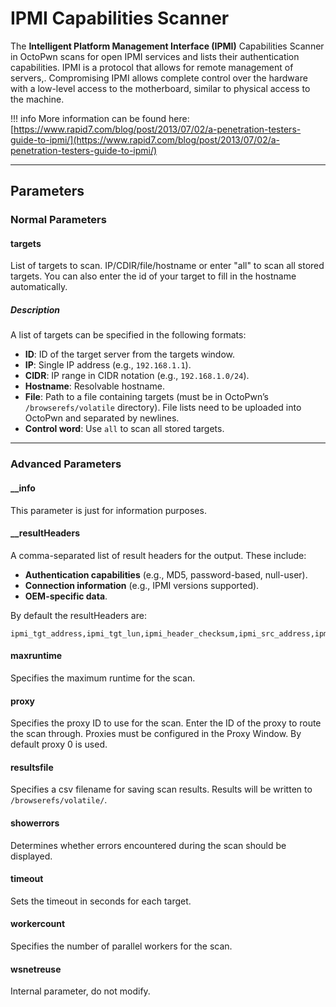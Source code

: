 # IPMI Capabilities Scanner

The **Intelligent Platform Management Interface (IPMI)** Capabilities Scanner in OctoPwn scans for open IPMI services and lists their authentication capabilities. IPMI is a protocol that allows for remote management of servers,. Compromising IPMI allows complete control over the hardware with a low-level access to the motherboard, similar to physical access to the machine.  

!!! info
	More information can be found here: [https://www.rapid7.com/blog/post/2013/07/02/a-penetration-testers-guide-to-ipmi/](https://www.rapid7.com/blog/post/2013/07/02/a-penetration-testers-guide-to-ipmi/)

---

## Parameters

### Normal Parameters

#### targets
List of targets to scan. IP/CDIR/file/hostname or enter "all" to scan all stored targets. You can also enter the id of your target to fill in the hostname automatically. 
##### Description
A list of targets can be specified in the following formats:

- **ID**: ID of the target server from the targets window.
- **IP**: Single IP address (e.g., `192.168.1.1`).
- **CIDR**: IP range in CIDR notation (e.g., `192.168.1.0/24`).
- **Hostname**: Resolvable hostname.
- **File**: Path to a file containing targets (must be in OctoPwn’s `/browserefs/volatile` directory). File lists need to be uploaded into OctoPwn and separated by newlines.
- **Control word**: Use `all` to scan all stored targets.

---
### Advanced Parameters
#### __info

This parameter is just for information purposes.
#### __resultHeaders

A comma-separated list of result headers for the output. These include:

- **Authentication capabilities** (e.g., MD5, password-based, null-user).
- **Connection information** (e.g., IPMI versions supported).
- **OEM-specific data**.

By default the resultHeaders are: 
```
ipmi_tgt_address,ipmi_tgt_lun,ipmi_header_checksum,ipmi_src_address,ipmi_src_lun,ipmi_command,ipmi_completion_code,ipmi_channel,ipmi_compat_20,ipmi_compat_reserved1,ipmi_compat_oem_auth,ipmi_compat_password,ipmi_compat_reserved2,ipmi_compat_md5,ipmi_compat_md2,ipmi_compat_none,ipmi_user_reserved1,ipmi_user_kg,ipmi_user_disable_message_auth,ipmi_user_disable_user_auth,ipmi_user_non_null,ipmi_user_null,ipmi_user_anonymous,ipmi_conn_reserved1,ipmi_conn_20,ipmi_conn_15,ipmi_oem_id,ipmi_oem_data
```

#### maxruntime

Specifies the maximum runtime for the scan.
#### proxy

Specifies the proxy ID to use for the scan. Enter the ID of the proxy to route the scan through. Proxies must be configured in the Proxy Window. By default proxy 0 is used. 

#### resultsfile

Specifies a  csv filename for saving scan results. Results will be written to `/browserefs/volatile/`. 
#### showerrors

Determines whether errors encountered during the scan should be displayed.
#### timeout

Sets the timeout in seconds for each target.

#### workercount

Specifies the number of parallel workers for the scan.
#### wsnetreuse

Internal parameter, do not modify.

